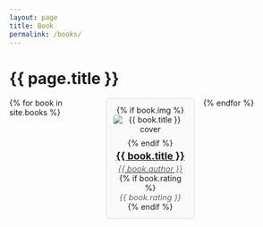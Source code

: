 ```yaml
---
layout: page
title: Book
permalink: /books/
---
```


# {{ page.title }}

<div class="bookshelf-grid">
  {% for book in site.books %}
  <div class="book-card">
      {% if book.img %}
      <img src="{{ book.img | relative_url }}" alt="{{ book.title }} cover" class="book-cover"/>
      {% endif %}
    <a href="{{ book.url | relative_url }}">
      <h3 class="book-title">{{ book.title }}</h3>
    <p class="book-author">{{ book.author }}</p>
    </a>
      {% if book.rating %}
    <p class="book-author">{{ book.rating }}</p>
      {% endif %}
  </div>
  {% endfor %}
</div>

<style>
.bookshelf-grid {
  display: grid;
  grid-template-columns: repeat(auto-fit, minmax(130px, 1fr));
  gap: 1rem;
}
.book-card {
  border: 1px solid #ddd;
  padding: 0.75rem;
  text-align: center;
  background: #fafafa;
  border-radius: 6px;
  transition: box-shadow 0.3s ease;
}
.book-card:hover {
  box-shadow: 0 4px 12px rgba(0,0,0,0.15);
}
.book-cover {
  max-width: 100%;
  height: auto;
  border-radius: 4px;
  margin-bottom: 0.5rem;
}
.book-title {
  font-size: 1.1rem;
  margin: 0.25rem 0;
}
.book-author {
  font-style: italic;
  color: #666;
  font-size: 0.9rem;
  margin: 0;
}
</style>
